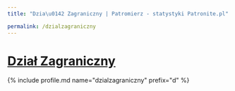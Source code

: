 ```yaml
---
title: "Dzia\u0142 Zagraniczny | Patromierz - statystyki Patronite.pl"

permalink: /dzialzagraniczny
---
```


# [Dział Zagraniczny](https://patronite.pl/dzialzagraniczny)

{% include profile.md name="dzialzagraniczny" prefix="d" %}
